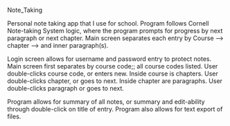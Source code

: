 Note_Taking

Personal note taking app that I use for school. Program follows Cornell Note-taking System logic, where the program prompts for progress by next paragraph or next chapter. Main screen separates each entry by Course --> chapter --> and inner paragraph(s).

Login screen allows for username and password entry to protect notes. Main screen first separates by course code;; all course codes listed. User double-clicks course code, or enters new. Inside course is chapters. User double-clicks chapter, or goes to next. Inside chapter are paragraphs. User double-clicks paragraph or goes to next.

Program allows for summary of all notes, or summary and edit-ability through double-click on title of entry. Program also allows for text export of files.
